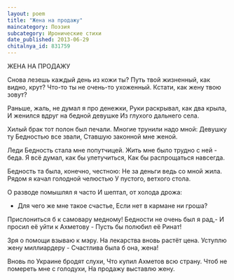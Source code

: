 ```yaml
---
layout: poem
title: "Жена на продажу"
maincategory: Поэзия
subcategory: Иронические стихи
date_published: 2013-06-29
chitalnya_id: 831759
---
```




ЖЕНА НА ПРОДАЖУ

Снова лезешь каждый день из кожи ты?
Путь твой жизненный, как видно, крут?
Что-то ты не очень-то ухоженный.
Кстати, как жену твою зовут?

Раньше, жаль, не думал я про денежки,
Руки раскрывал, как два крыла,
И женился вдруг на бедной девушке
Из глухого дальнего села.

Хилый брак тот полон был печали.
Многие трунили надо мной:
Девушку ту Бедностью все звали,
Ставшую законной мне женой.

Леди Бедность стала мне попутчицей.
Жить мне было трудно с ней - беда.
Я всё думал, как бы улетучиться,
Как бы распрощаться навсегда.

Бедность та была, конечно, честною:
Не за деньги ведь со мной жила.
Рядом я качал голодной челюстью
У пустого, ветхого стола.

О разводе помышлял я часто
И шептал, от холода дрожа:
- Для чего же мне такое счастье,
Если нет в кармане ни гроша?

Прислониться б к самовару медному!
Бедности не очень был я рад,-
И просил её уйти к Ахметову -
Пусть бы полюбил её Ринат!

Зря о помощи взываю к мэру.
На лекарства вновь растёт цена.
Уступлю жену миллиардеру -
Счастлива была б она, жена!

Вновь по Украине бродят слухи,
Что купил Ахметов всю страну.
Чтоб не помереть мне с голодухи,
На продажу выставлю жену.






